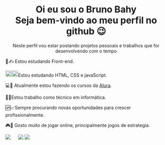 <div align=center>
<h1>Oi eu sou o Bruno Bahy</br>
Seja bem-vindo ao meu perfil no github 😉</h1>
<p>Neste perfil vou estar postando projetos pessoais e trabalhos que for desenvolvendo com o tempo</p>
</div>

<p>📘✍ Estou estudando Front-end.</br>

<img style="width: 20px;" src="https://cdn.jsdelivr.net/gh/devicons/devicon/icons/html5/html5-original.svg"/><img style="width: 20px;" src="https://cdn.jsdelivr.net/gh/devicons/devicon/icons/css3/css3-original.svg" />Estou estudando HTML, CSS e javaScript.</br>

💻📘 Atualmente estou fazendo os cursos da <a href="https://www.alura.com.br/">Alura</a>.</br> 

👷‍🛠Estou trabalho como técnico em informática.</br>

🆙📈Sempre procurando novas oportunidades para crescer profissionalmente.</br>

🎮🎲 Gosto muito de jogar online, principalmente jogos de estrategia.</p>

<div align="right" style="display: inline-block;">
<a style="margin-right: 20px;" href="https://www.linkedin.com/in/bruno-bahy" ><img src="https://img.shields.io/badge/LinkedIn-0077B5?style=for-the-badge&logo=linkedin&logoColor=white"></a>
<a href="https://www.instagram.com/brunobahy/"><img src="https://img.shields.io/badge/Instagram-E4405F?style=for-the-badge&logo=instagram&logoColor=white"></a>
<a href="mailto:bruno.bahy.oliveira@gmail.com"><img src="https://img.shields.io/badge/Gmail-D14836?style=for-the-badge&logo=gmail&logoColor=white"></a>
</div>
